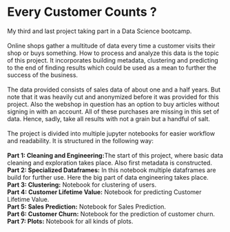 <h1> Every Customer Counts ? </h1>

My third and last project taking part in a Data Science bootcamp.
<br>
<br>
Online shops gather a multitude of data every time a customer visits their shop or buys something.  How to process and analyze this data is the topic of this project. It incorporates building metadata, clustering and predicting to the end of finding results which could be used as a mean to further the success of the business.
<br>
<br>
The data provided consists of sales data of about one and a half years. But note that it was heavily cut and anonymized before it was provided for this project. Also the webshop in question has an option to buy articles without signing in with an account. All of these purchases are missing in this set of data.
Hence, sadly, take all results with not a grain but a handful of salt.
<br>
<br>
The project is divided into multiple jupyter notebooks for easier workflow and readability. It is structured in the following way:
<br>
<br>
<b>Part 1: Cleaning and Engineering:</b>The start of this project, where basic data cleaning and exploration takes place. Also first metadata is constructed.<br>
<b>Part 2: Specialized Dataframes:</b> In this notebook multiple dataframes are build for further use. Here the big part of data engineering takes place.<br>
<b>Part 3: Clustering:</b> Notebook for clustering of users.<br>
<b>Part 4: Customer Lifetime Value:</b> Notebook for predicting Customer Lifetime Value.<br>
<b>Part 5: Sales Prediction:</b> Notebook for Sales Prediction.<br>
<b>Part 6: Customer Churn:</b> Notebook for the prediction of customer churn.<br>
<b>Part 7: Plots:</b> Notebook for all kinds of plots.<br>
